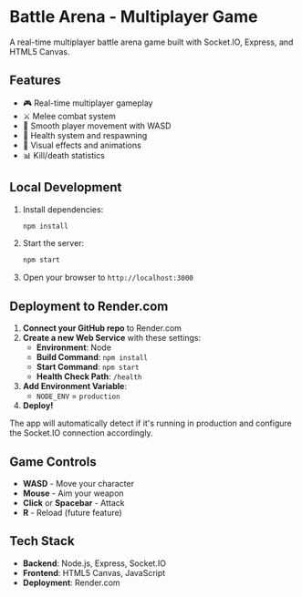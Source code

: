 # Battle Arena - Multiplayer Game

A real-time multiplayer battle arena game built with Socket.IO, Express, and HTML5 Canvas.

## Features

- 🎮 Real-time multiplayer gameplay
- ⚔️ Melee combat system
- 🏃 Smooth player movement with WASD
- 💚 Health system and respawning
- 🎯 Visual effects and animations
- 📊 Kill/death statistics

## Local Development

1. Install dependencies:
   ```bash
   npm install
   ```

2. Start the server:
   ```bash
   npm start
   ```

3. Open your browser to `http://localhost:3000`

## Deployment to Render.com

1. **Connect your GitHub repo** to Render.com
2. **Create a new Web Service** with these settings:
   - **Environment**: Node
   - **Build Command**: `npm install`
   - **Start Command**: `npm start`
   - **Health Check Path**: `/health`
3. **Add Environment Variable**:
   - `NODE_ENV` = `production`
4. **Deploy!**

The app will automatically detect if it's running in production and configure the Socket.IO connection accordingly.

## Game Controls

- **WASD** - Move your character
- **Mouse** - Aim your weapon
- **Click** or **Spacebar** - Attack
- **R** - Reload (future feature)

## Tech Stack

- **Backend**: Node.js, Express, Socket.IO
- **Frontend**: HTML5 Canvas, JavaScript
- **Deployment**: Render.com 